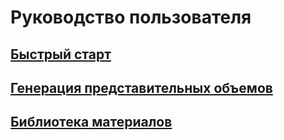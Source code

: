 # Руководство пользователя

## [Быстрый старт]()
## [Генерация представительных объемов]()
## [Библиотека материалов](/Users/Materials.md)